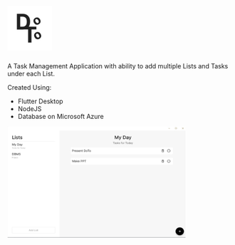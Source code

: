 # <img src="doto/assets/doto-logo.png" width=100>
A Task Management Application with ability to add multiple Lists and Tasks under each List.

Created Using:
- Flutter Desktop
- NodeJS
- Database on Microsoft Azure

<img src="ss.jpeg" width=400>
